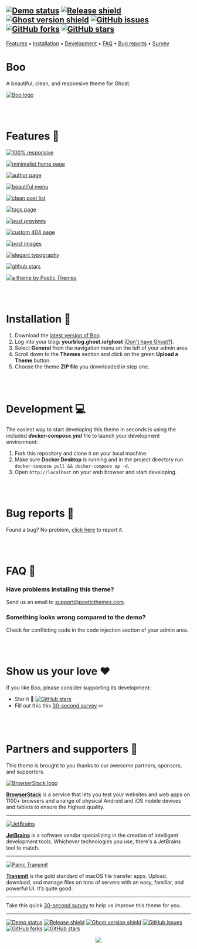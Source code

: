 [![Demo status](https://img.shields.io/badge/live%20demo-online-brightgreen.svg)](https://boo-demo.poeticthemes.com)
[![Release shield](https://img.shields.io/github/release/PoeticThemes/boo.svg)](https://github.com/PoeticThemes/boo/releases)
[![Ghost version shield](https://img.shields.io/badge/ghost%20version->=%202.2.0-00BCD4.svg)](https://github.com/PoeticThemes/boo/releases)
[![GitHub issues](https://img.shields.io/github/issues/PoeticThemes/boo.svg)](https://github.com/PoeticThemes/boo/issues)
[![GitHub forks](https://img.shields.io/github/forks/PoeticThemes/boo.svg)](https://github.com/PoeticThemes/boo/network)
[![GitHub stars](https://img.shields.io/github/stars/PoeticThemes/boo.svg?style=social&label=Star)](https://github.com/PoeticThemes/boo/stargazers)
-

[Features](https://github.com/PoeticThemes/boo#features-) • [Installation](https://github.com/PoeticThemes/boo#installation-) • [Development](https://github.com/PoeticThemes/boo#development-) • [FAQ](https://github.com/PoeticThemes/boo#faq-) • [Bug reports](https://github.com/PoeticThemes/boo#bug-reports-) • [Survey](https://form.jotform.co/70745196071862)
<br>

# Boo

A beautiful, clean, and responsive theme for Ghost.


[![Boo logo](https://d12swbtw719y4s.cloudfront.net/images/3U9tKy1f/mWST66S8IsFENkC13lXk/d05AUxswkS.jpeg?w=888)](https://github.com/PoeticThemes/boo/releases/latest)

<br><br>

# Features 🌟

[![100% responsive](https://d12swbtw719y4s.cloudfront.net/images/3U9tKy1f/tbDYR5F6rrR7CFzwWH4B/HtfJPIi7Sf.jpeg?w=888)](https://github.com/PoeticThemes/boo/releases/latest)

[![minimalist home page](https://d12swbtw719y4s.cloudfront.net/images/3U9tKy1f/y55wAuIzcby3e023VNro/rZLghrhEnE.jpeg?w=888)](https://github.com/PoeticThemes/boo/releases/latest)

[![author page](https://d12swbtw719y4s.cloudfront.net/images/3U9tKy1f/Jo8nOllEkhXV0Bn14VXJ/0Jjwh0PViE.jpeg?w=888)](https://github.com/PoeticThemes/boo/releases/latest)

[![beautiful menu](https://d12swbtw719y4s.cloudfront.net/images/3U9tKy1f/rHY2qtXfDtRv5CpTJFT3/3WDoA9dv2f.jpeg?w=888)](https://github.com/PoeticThemes/boo/releases/latest)

[![clean post list](https://d12swbtw719y4s.cloudfront.net/images/3U9tKy1f/cArtR0fE6NBpVk0fIrFY/39bZhkkAZG.jpeg?w=888)](https://github.com/PoeticThemes/boo/releases/latest)

[![tags page](https://d12swbtw719y4s.cloudfront.net/images/3U9tKy1f/vNcHMr91AVcPOmqekqLI/FrWD3m17Xz.jpeg?w=888)](https://github.com/PoeticThemes/boo/releases/latest)

[![post previews](https://d12swbtw719y4s.cloudfront.net/images/3U9tKy1f/X3hSLNvVqTWrZdhBl3mw/fV9fIQ9k4q.jpeg?w=888)](https://github.com/PoeticThemes/boo/releases/latest)

[![custom 404 page](https://d12swbtw719y4s.cloudfront.net/images/3U9tKy1f/cG6svGcBWjyQGva6u2YC/834bbJGbIV.jpeg?w=888)](https://github.com/PoeticThemes/boo/releases/latest)

[![post images](https://d12swbtw719y4s.cloudfront.net/images/3U9tKy1f/miRDBPGJKzLVx7LYZi4d/uU1KTc4z7z.jpeg?w=888)](https://github.com/PoeticThemes/boo/releases/latest)

[![elegant typography](https://d12swbtw719y4s.cloudfront.net/images/3U9tKy1f/ki8iLGB7QKQxuU5b2GjZ/o62uvl0Y4Y.jpeg?w=888)](https://github.com/PoeticThemes/boo/releases/latest)

[![github stars](https://poeticthemes.com/images/themes/ghost/boo/160-stars.jpg)](https://github.com/PoeticThemes/boo/releases/latest)

[![a theme by Poetic Themes](https://poeticthemes.com/images/themes/ghost/boo/theme_by_poetic_themes.jpg)](https://boo-demo.poeticthemes.com)

<br><br>

# Installation 🚀
1. Download the [latest version of Boo](https://github.com/PoeticThemes/boo/releases/latest).
2. Log into your blog: **yourblog.ghost.io/ghost** [(Don't have Ghost?](https://ghost.org)).
3. Select **General** from the navigation menu on the left of your admin area.
4. Scroll down to the **Themes** section and click on the green **Upload a Theme** button.
5. Choose the theme **ZIP file** you downloaded in step one.

<br><br>

# Development 💻
The easiest way to start developing this theme in seconds is using the included ***docker-compose.yml*** file to launch your development environment:

1. Fork this repository and clone it on your local machine.
2. Make sure **Docker Desktop** is running and in the project directory run `docker-compose pull && docker-compose up -d`.
3. Open `http://localhost` on your web browser and start developing.

<br><br>

# Bug reports 🐞
Found a bug? No problem, [click here](https://github.com/PoeticThemes/boo/issues/new) to report it.

<br><br>

# FAQ 💬
### Have problems installing this theme?
Send us an email to support@poeticthemes.com.

### Something looks wrong compared to the demo?
Check for conflicting code in the code injection section of your admin area.

<br><br>

# Show us your love ❤️
If you like Boo, please consider supporting its development:

- Star it 🌟 [![GitHub stars](https://img.shields.io/github/stars/PoeticThemes/boo.svg?style=social&label=Star)](https://github.com/PoeticThemes/boo/stargazers)
- Fill out this this <a href="https://form.jotform.co/70745196071862">30-second survey</a> ✏️

<br><br>

# Partners and supporters 👊

This theme is brought to you thanks to our awesome partners, sponsors, and supporters.

[![BrowserStack logo](https://i.imgur.com/Bfjt4YB.jpg)](https://www.browserstack.com/)

[**BrowserStack**](https://www.browserstack.com/) is a service that lets you test your websites and web apps on 1100+ browsers and a range of physical Android and iOS mobile devices and tablets to ensure the highest quality.

---

[![JetBrains](https://i.imgur.com/CH8CjmA.png)](https://www.jetbrains.com/?from=Boo_for_Ghost)

[**JetBrains**](https://www.jetbrains.com/?from=Boo_for_Ghost) is a software vendor specializing in the creation of intelligent development tools. Whichever technologies you use, there's a JetBrains tool to match.

---

[![Panic Transmit](https://i.imgur.com/SdSUyhB.png)](https://panic.com/transmit/)

[**Transmit**](https://panic.com/transmit/) is the gold standard of macOS file transfer apps. Upload, download, and manage files on tons of servers with an easy, familiar, and powerful UI. It’s quite good.

---

Take this quick <a href="https://form.jotform.co/70745196071862">30-second survey</a> to help us improve this theme for you.

---

[![Demo status](https://img.shields.io/badge/live%20demo-online-brightgreen.svg)](https://boo-demo.poeticthemes.com)
[![Release shield](https://img.shields.io/github/release/PoeticThemes/boo.svg)](https://github.com/PoeticThemes/boo/releases)
[![Ghost version shield](https://img.shields.io/badge/ghost%20version->=%202.2.0-00BCD4.svg)](https://github.com/PoeticThemes/boo/releases)
[![GitHub issues](https://img.shields.io/github/issues/PoeticThemes/boo.svg)](https://github.com/PoeticThemes/boo/issues)
[![GitHub forks](https://img.shields.io/github/forks/PoeticThemes/boo.svg)](https://github.com/PoeticThemes/boo/network)
[![GitHub stars](https://img.shields.io/github/stars/PoeticThemes/boo.svg?style=social&label=Star)](https://github.com/PoeticThemes/boo/stargazers)

<p align="center">
  <a href="https://boo-demo.poeticthemes.com"><img src="https://i.imgur.com/VImilVs.jpg"></a>
</p>
